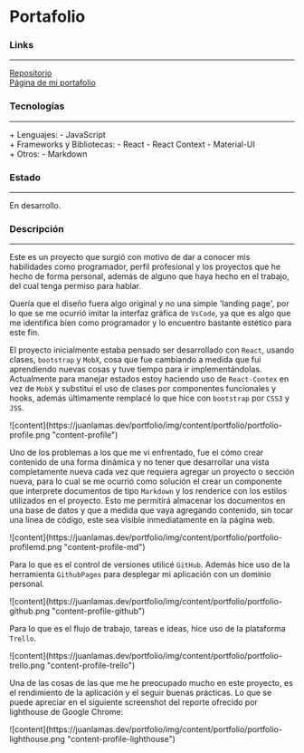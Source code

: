 # Portafolio

### Links

---

[Repositorio](https://github.com/cococov/portfolio)<br/>
[Página de mi portafolio](https://juanlamas.dev/portfolio/)

### Tecnologías

---

<div class="list-super-index">
+ Lenguajes:
 - JavaScript
</div>

<div class="list-super-index">
+ Frameworks y Bibliotecas:
 - React
 - React Context
 - Material-UI
</div>

<div class="list-super-index">
+ Otros:
 - Markdown
</div>

### Estado

---

En desarrollo.

### Descripción

---

Este es un proyecto que surgió con motivo de dar a conocer mis habilidades como programador, perfil profesional y los proyectos que he hecho de forma personal, además de alguno que haya hecho en el trabajo, del cual tenga permiso para hablar.

Quería que el diseño fuera algo original y no una simple 'landing page', por lo que se me ocurrió imitar la interfaz gráfica de ``VsCode``, ya que es algo que me identifica bien como programador y lo encuentro bastante estético para este fin.

El proyecto inicialmente estaba pensado ser desarrollado con ``React``, usando clases, ``bootstrap`` y ``MobX``, cosa que fue cambiando a medida que fui aprendiendo nuevas cosas y tuve tiempo para ir implementándolas. Actualmente para manejar estados estoy haciendo uso de ``React-Contex`` en vez de ``MobX`` y substituí el uso de clases por componentes funcionales y hooks, además últimamente remplacé lo que hice con ``bootstrap`` por ``CSS3`` y ``JSS``.

<div class="img-content-div">
![content](https://juanlamas.dev/portfolio/img/content/portfolio/portfolio-profile.png "content-profile")
</div>

Uno de los problemas a los que me vi enfrentado, fue el cómo crear contenido de una forma dinámica y no tener que desarrollar una vista completamente nueva cada vez que requiera agregar un proyecto o sección nueva, para lo cual se me ocurrió como solución el crear un componente que interprete documentos de tipo ``Markdown`` y los renderice con los estilos utilizados en el proyecto. Esto me permitirá almacenar los documentos en una base de datos y que a medida que vaya agregando contenido, sin tocar una línea de código, este sea visible inmediatamente en la página web.

<div class="img-content-div">
![content](https://juanlamas.dev/portfolio/img/content/portfolio/portfolio-profilemd.png "content-profile-md")
</div>

Para lo que es el control de versiones utilicé ``GitHub``. Además hice uso de la herramienta ``GithubPages`` para desplegar mi aplicación con un dominio personal.

<div class="img-content-div">
![content](https://juanlamas.dev/portfolio/img/content/portfolio/portfolio-github.png "content-profile-github")
</div>

Para lo que es el flujo de trabajo, tareas e ideas, hice uso de la plataforma ``Trello``.

<div class="img-content-div">
![content](https://juanlamas.dev/portfolio/img/content/portfolio/portfolio-trello.png "content-profile-trello")
</div>

Una de las cosas de las que me he preocupado mucho en este proyecto, es el rendimiento de la aplicación y el seguir buenas prácticas. Lo que se puede apreciar en el siguiente screenshot del reporte ofrecido por lighthouse de Google Chrome:

<div class="img-content-div">
![content](https://juanlamas.dev/portfolio/img/content/portfolio/portfolio-lighthouse.png "content-profile-lighthouse")
</div>